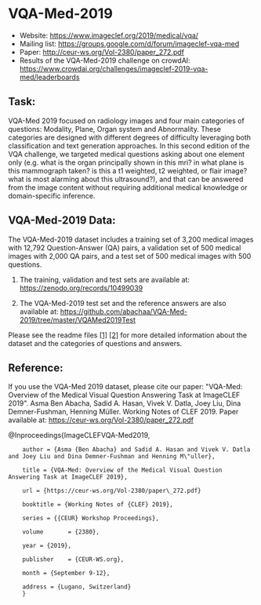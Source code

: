 # VQA-Med-2019

- Website: https://www.imageclef.org/2019/medical/vqa/
- Mailing list: https://groups.google.com/d/forum/imageclef-vqa-med 
- Paper: http://ceur-ws.org/Vol-2380/paper_272.pdf
- Results of the VQA-Med-2019 challenge on crowdAI: https://www.crowdai.org/challenges/imageclef-2019-vqa-med/leaderboards 

Task:
-------------------
VQA-Med 2019 focused on radiology images and four main categories of questions: Modality, Plane, Organ system and Abnormality. These categories are designed with different degrees of difficulty leveraging both classification and text generation approaches. In this second edition of the VQA challenge, we targeted medical questions asking about one element only (e.g. what is the organ principally shown in this mri? in what plane is this mammograph taken? is this a t1 weighted, t2 weighted, or flair image? what is most alarming about this ultrasound?), and that can be answered from the image content without requiring additional medical knowledge or domain-specific inference.  

VQA-Med-2019 Data:
-------------------
The VQA-Med-2019 dataset includes a training set of 3,200 medical images with 12,792 Question-Answer (QA) pairs, a validation set of 500 medical images with 2,000 QA pairs, and a test set of 500 medical images with 500 questions. 

1) The training, validation and test sets are available at: <https://zenodo.org/records/10499039> 

3) The VQA-Med-2019 test set and the reference answers are also available at: <https://github.com/abachaa/VQA-Med-2019/tree/master/VQAMed2019Test>  

Please see the readme files [[1]](https://github.com/abachaa/VQA-Med-2019/blob/master/README-VQA-Med-2019-Data.txt) [[2]](https://github.com/abachaa/VQA-Med-2019/blob/master/VQAMed2019Test/README-VQA-Med-2019-TestSet.txt) for more detailed information about the dataset and the categories of questions and answers.


Reference: 
-------------------

If you use the VQA-Med 2019 dataset, please cite our paper:
"VQA-Med: Overview of the Medical Visual Question Answering Task at ImageCLEF 2019". Asma Ben Abacha, Sadid A. Hasan, Vivek V. Datla, Joey Liu, Dina Demner-Fushman, Henning Müller. Working Notes of CLEF 2019. Paper available at: <https://ceur-ws.org/Vol-2380/paper_272.pdf>   


@Inproceedings{ImageCLEFVQA-Med2019,

        author = {Asma {Ben Abacha} and Sadid A. Hasan and Vivek V. Datla and Joey Liu and Dina Demner-Fushman and Henning M\"uller},
        
        title = {VQA-Med: Overview of the Medical Visual Question Answering Task at ImageCLEF 2019},

        url = {https://ceur-ws.org/Vol-2380/paper\_272.pdf}
        
        booktitle = {Working Notes of {CLEF} 2019},
        
        series = {{CEUR} Workshop Proceedings},

        volume       = {2380},
        
        year = {2019},
        
        publisher    = {CEUR-WS.org}, 
        
        month = {September 9-12},
        
        address = {Lugano, Switzerland}
        }
